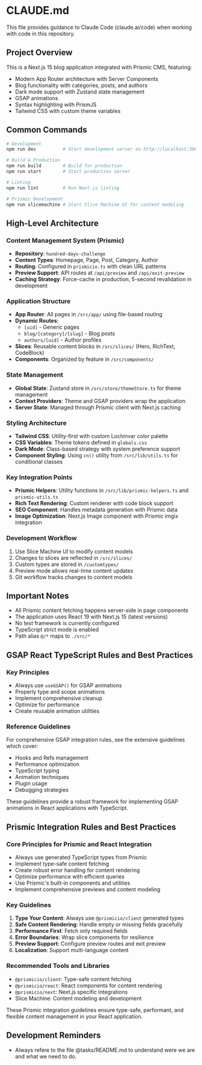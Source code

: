 # CLAUDE.md

This file provides guidance to Claude Code (claude.ai/code) when working with code in this repository.

## Project Overview

This is a Next.js 15 blog application integrated with Prismic CMS, featuring:

- Modern App Router architecture with Server Components
- Blog functionality with categories, posts, and authors
- Dark mode support with Zustand state management
- GSAP animations
- Syntax highlighting with PrismJS
- Tailwind CSS with custom theme variables

## Common Commands

```bash
# Development
npm run dev          # Start development server on http://localhost:3000

# Build & Production
npm run build        # Build for production
npm run start        # Start production server

# Linting
npm run lint         # Run Next.js linting

# Prismic Development
npm run slicemachine # Start Slice Machine UI for content modeling
```

## High-Level Architecture

### Content Management System (Prismic)

- **Repository**: `hundred-days-challenge`
- **Content Types**: Homepage, Page, Post, Category, Author
- **Routing**: Configured in `prismicio.ts` with clean URL patterns
- **Preview Support**: API routes at `/api/preview` and `/api/exit-preview`
- **Caching Strategy**: Force-cache in production, 5-second revalidation in development

### Application Structure

- **App Router**: All pages in `/src/app/` using file-based routing
- **Dynamic Routes**:
  - `[uid]` - Generic pages
  - `blog/[category]/[slug]` - Blog posts
  - `authors/[uid]` - Author profiles
- **Slices**: Reusable content blocks in `/src/slices/` (Hero, RichText, CodeBlock)
- **Components**: Organized by feature in `/src/components/`

### State Management

- **Global State**: Zustand store in `/src/store/themeStore.ts` for theme management
- **Context Providers**: Theme and GSAP providers wrap the application
- **Server State**: Managed through Prismic client with Next.js caching

### Styling Architecture

- **Tailwind CSS**: Utility-first with custom Lochinvar color palette
- **CSS Variables**: Theme tokens defined in `globals.css`
- **Dark Mode**: Class-based strategy with system preference support
- **Component Styling**: Using `cn()` utility from `/src/lib/utils.ts` for conditional classes

### Key Integration Points

- **Prismic Helpers**: Utility functions in `/src/lib/prismic-helpers.ts` and `prismic-utils.ts`
- **Rich Text Rendering**: Custom renderer with code block support
- **SEO Component**: Handles metadata generation with Prismic data
- **Image Optimization**: Next.js Image component with Prismic imgix integration

### Development Workflow

1. Use Slice Machine UI to modify content models
2. Changes to slices are reflected in `/src/slices/`
3. Custom types are stored in `/customtypes/`
4. Preview mode allows real-time content updates
5. Git workflow tracks changes to content models

## Important Notes

- All Prismic content fetching happens server-side in page components
- The application uses React 19 with Next.js 15 (latest versions)
- No test framework is currently configured
- TypeScript strict mode is enabled
- Path alias `@/*` maps to `./src/*`

## GSAP React TypeScript Rules and Best Practices

### Key Principles

- Always use `useGSAP()` for GSAP animations
- Properly type and scope animations
- Implement comprehensive cleanup
- Optimize for performance
- Create reusable animation utilities

### Reference Guidelines

For comprehensive GSAP integration rules, see the extensive guidelines which cover:

- Hooks and Refs management
- Performance optimization
- TypeScript typing
- Animation techniques
- Plugin usage
- Debugging strategies

These guidelines provide a robust framework for implementing GSAP animations in React applications with TypeScript.

## Prismic Integration Rules and Best Practices

### Core Principles for Prismic and React Integration

- Always use generated TypeScript types from Prismic
- Implement type-safe content fetching
- Create robust error handling for content rendering
- Optimize performance with efficient queries
- Use Prismic's built-in components and utilities
- Implement comprehensive previews and content modeling

### Key Guidelines

1. **Type Your Content**: Always use `@prismicio/client` generated types
2. **Safe Content Rendering**: Handle empty or missing fields gracefully
3. **Performance First**: Fetch only required fields
4. **Error Boundaries**: Wrap slice components for resilience
5. **Preview Support**: Configure preview routes and exit preview
6. **Localization**: Support multi-language content

### Recommended Tools and Libraries

- `@prismicio/client`: Type-safe content fetching
- `@prismicio/react`: React components for content rendering
- `@prismicio/next`: Next.js specific integrations
- Slice Machine: Content modeling and development

These Prismic integration guidelines ensure type-safe, performant, and flexible content management in your React application.

## Development Reminders

- Always refere to the file @tasks/README.md  to understand were we are and what we need to do.